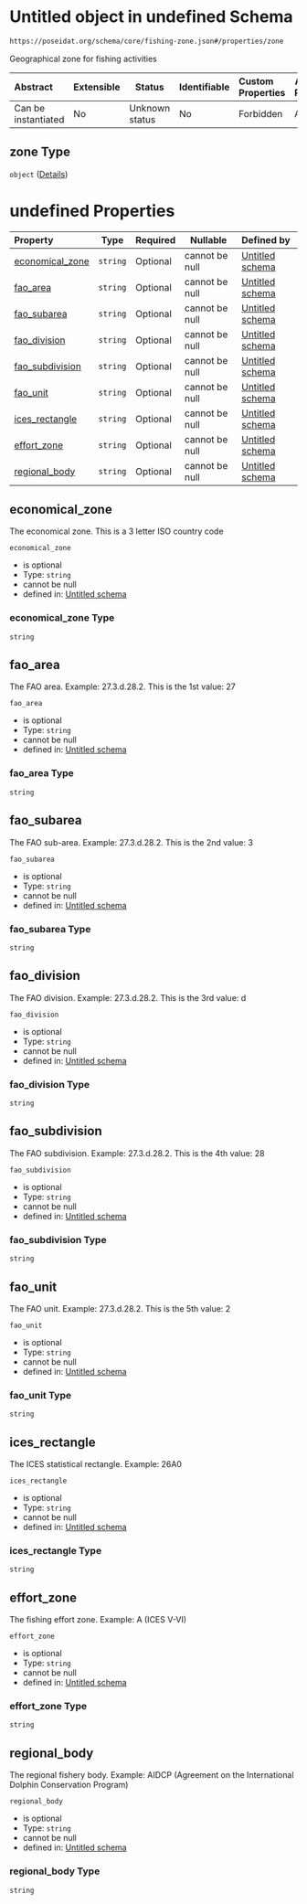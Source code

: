 # Untitled object in undefined Schema

```txt
https://poseidat.org/schema/core/fishing-zone.json#/properties/zone
```

Geographical zone for fishing activities


| Abstract            | Extensible | Status         | Identifiable | Custom Properties | Additional Properties | Access Restrictions | Defined In                                                                |
| :------------------ | ---------- | -------------- | ------------ | :---------------- | --------------------- | ------------------- | ------------------------------------------------------------------------- |
| Can be instantiated | No         | Unknown status | No           | Forbidden         | Allowed               | none                | [zone-enter.json\*](schemas/entry/zone-enter.json "open original schema") |

## zone Type

`object` ([Details](zone-enter-properties-zone.md))

# undefined Properties

| Property                            | Type     | Required | Nullable       | Defined by                                                                                                                                          |
| :---------------------------------- | -------- | -------- | -------------- | :-------------------------------------------------------------------------------------------------------------------------------------------------- |
| [economical_zone](#economical_zone) | `string` | Optional | cannot be null | [Untitled schema](fishing-zone-properties-economical_zone.md "https&#x3A;//poseidat.org/schema/core/fishing-zone.json#/properties/economical_zone") |
| [fao_area](#fao_area)               | `string` | Optional | cannot be null | [Untitled schema](fishing-zone-properties-fao_area.md "https&#x3A;//poseidat.org/schema/core/fishing-zone.json#/properties/fao_area")               |
| [fao_subarea](#fao_subarea)         | `string` | Optional | cannot be null | [Untitled schema](fishing-zone-properties-fao_subarea.md "https&#x3A;//poseidat.org/schema/core/fishing-zone.json#/properties/fao_subarea")         |
| [fao_division](#fao_division)       | `string` | Optional | cannot be null | [Untitled schema](fishing-zone-properties-fao_division.md "https&#x3A;//poseidat.org/schema/core/fishing-zone.json#/properties/fao_division")       |
| [fao_subdivision](#fao_subdivision) | `string` | Optional | cannot be null | [Untitled schema](fishing-zone-properties-fao_subdivision.md "https&#x3A;//poseidat.org/schema/core/fishing-zone.json#/properties/fao_subdivision") |
| [fao_unit](#fao_unit)               | `string` | Optional | cannot be null | [Untitled schema](fishing-zone-properties-fao_unit.md "https&#x3A;//poseidat.org/schema/core/fishing-zone.json#/properties/fao_unit")               |
| [ices_rectangle](#ices_rectangle)   | `string` | Optional | cannot be null | [Untitled schema](fishing-zone-properties-ices_rectangle.md "https&#x3A;//poseidat.org/schema/core/fishing-zone.json#/properties/ices_rectangle")   |
| [effort_zone](#effort_zone)         | `string` | Optional | cannot be null | [Untitled schema](fishing-zone-properties-effort_zone.md "https&#x3A;//poseidat.org/schema/core/fishing-zone.json#/properties/effort_zone")         |
| [regional_body](#regional_body)     | `string` | Optional | cannot be null | [Untitled schema](fishing-zone-properties-regional_body.md "https&#x3A;//poseidat.org/schema/core/fishing-zone.json#/properties/regional_body")     |

## economical_zone

The economical zone. This is a 3 letter ISO country code


`economical_zone`

-   is optional
-   Type: `string`
-   cannot be null
-   defined in: [Untitled schema](fishing-zone-properties-economical_zone.md "https&#x3A;//poseidat.org/schema/core/fishing-zone.json#/properties/economical_zone")

### economical_zone Type

`string`

## fao_area

The FAO area. Example: 27.3.d.28.2. This is the 1st value: 27


`fao_area`

-   is optional
-   Type: `string`
-   cannot be null
-   defined in: [Untitled schema](fishing-zone-properties-fao_area.md "https&#x3A;//poseidat.org/schema/core/fishing-zone.json#/properties/fao_area")

### fao_area Type

`string`

## fao_subarea

The FAO sub-area. Example: 27.3.d.28.2. This is the 2nd value: 3


`fao_subarea`

-   is optional
-   Type: `string`
-   cannot be null
-   defined in: [Untitled schema](fishing-zone-properties-fao_subarea.md "https&#x3A;//poseidat.org/schema/core/fishing-zone.json#/properties/fao_subarea")

### fao_subarea Type

`string`

## fao_division

The FAO division. Example: 27.3.d.28.2. This is the 3rd value: d


`fao_division`

-   is optional
-   Type: `string`
-   cannot be null
-   defined in: [Untitled schema](fishing-zone-properties-fao_division.md "https&#x3A;//poseidat.org/schema/core/fishing-zone.json#/properties/fao_division")

### fao_division Type

`string`

## fao_subdivision

The FAO subdivision. Example: 27.3.d.28.2. This is the 4th value: 28


`fao_subdivision`

-   is optional
-   Type: `string`
-   cannot be null
-   defined in: [Untitled schema](fishing-zone-properties-fao_subdivision.md "https&#x3A;//poseidat.org/schema/core/fishing-zone.json#/properties/fao_subdivision")

### fao_subdivision Type

`string`

## fao_unit

The FAO unit. Example: 27.3.d.28.2. This is the 5th value: 2


`fao_unit`

-   is optional
-   Type: `string`
-   cannot be null
-   defined in: [Untitled schema](fishing-zone-properties-fao_unit.md "https&#x3A;//poseidat.org/schema/core/fishing-zone.json#/properties/fao_unit")

### fao_unit Type

`string`

## ices_rectangle

The ICES statistical rectangle. Example: 26A0


`ices_rectangle`

-   is optional
-   Type: `string`
-   cannot be null
-   defined in: [Untitled schema](fishing-zone-properties-ices_rectangle.md "https&#x3A;//poseidat.org/schema/core/fishing-zone.json#/properties/ices_rectangle")

### ices_rectangle Type

`string`

## effort_zone

The fishing effort zone. Example: A (ICES V-VI)


`effort_zone`

-   is optional
-   Type: `string`
-   cannot be null
-   defined in: [Untitled schema](fishing-zone-properties-effort_zone.md "https&#x3A;//poseidat.org/schema/core/fishing-zone.json#/properties/effort_zone")

### effort_zone Type

`string`

## regional_body

The regional fishery body. Example: AIDCP (Agreement on the International Dolphin Conservation Program)


`regional_body`

-   is optional
-   Type: `string`
-   cannot be null
-   defined in: [Untitled schema](fishing-zone-properties-regional_body.md "https&#x3A;//poseidat.org/schema/core/fishing-zone.json#/properties/regional_body")

### regional_body Type

`string`
